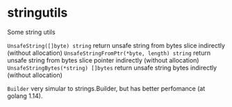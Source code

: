 # stringutils

Some string utils

`UnsafeString([]byte) string` return unsafe string from bytes slice indirectly (without allocation)
`UnsafeStringFromPtr(*byte, length) string` return unsafe string from bytes slice pointer indirectly (without allocation)
`UnsafeStringBytes(*string) []bytes` return unsafe string bytes indirectly (without allocation)

`Builder` very simular to strings.Builder, but has better perfomance (at golang 1.14).
